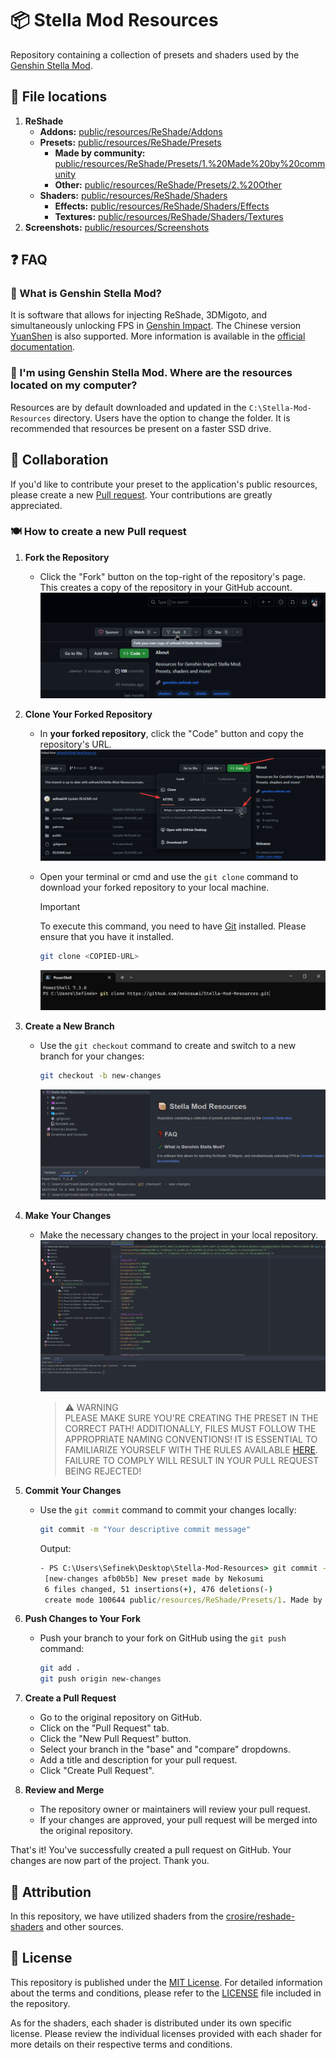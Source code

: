 # 📦 Stella Mod Resources
Repository containing a collection of presets and shaders used by the [Genshin Stella Mod](https://sefinek.net/genshin-stella-mod/repositories).


## 🔎 File locations
1. **ReShade**
   - **Addons:** [public/resources/ReShade/Addons](/public/resources/ReShade/Addons)
   - **Presets:** [public/resources/ReShade/Presets](/public/resources/ReShade/Presets)
      - **Made by community:** [public/resources/ReShade/Presets/1.%20Made%20by%20community](/public/resources/ReShade/Presets/1.%20Made%20by%20community)
      - **Other:** [public/resources/ReShade/Presets/2.%20Other](/public/resources/ReShade/Presets/2.%20Other)
   - **Shaders:** [public/resources/ReShade/Shaders](/public/resources/ReShade/Shaders)
      - **Effects:** [public/resources/ReShade/Shaders/Effects](/public/resources/ReShade/Shaders/Effects)
      - **Textures:** [public/resources/ReShade/Shaders/Textures](/public/resources/ReShade/Shaders/Textures)
2. **Screenshots:** [public/resources/Screenshots](/public/resources/Screenshots)


## ❓ FAQ

### 💫 What is Genshin Stella Mod?
It is software that allows for injecting ReShade, 3DMigoto, and simultaneously unlocking FPS in [Genshin Impact](https://genshin.hoyoverse.com).
The Chinese version [YuanShen](https://www.yuanshen.com) is also supported.
More information is available in the [official documentation](https://sefinek.net/genshin-stella-mod/docs?page=introduction).

### 📂 I'm using Genshin Stella Mod. Where are the resources located on my computer?
Resources are by default downloaded and updated in the `C:\Stella-Mod-Resources` directory. Users have the option to change the folder. It is recommended that resources be present on a faster SSD drive.


## 👥 Collaboration
If you'd like to contribute your preset to the application's public resources, please create a new [Pull request](https://github.com/sefinek24/Stella-Mod-Resources/pulls).
Your contributions are greatly appreciated.

### 🍽️ How to create a new Pull request

1. **Fork the Repository**
   - Click the "Fork" button on the top-right of the repository's page. This creates a copy of the repository in your GitHub account.
     ![Fork](assets/images/1.1-fork.png)

2. **Clone Your Forked Repository**
   - In **your forked repository**, click the "Code" button and copy the repository's URL.
     ![Copy HTTPS url](assets/images/2.1-copy-url.png)

   - Open your terminal or cmd and use the `git clone` command to download your forked repository to your local machine.
     > [!IMPORTANT]  
     > To execute this command, you need to have [Git](https://git-scm.com/downloads) installed. Please ensure that you have it installed.

       ```bash
       git clone <COPIED-URL>
       ```
     ![Clone forked repository](assets/images/2.2-clone.png)

3. **Create a New Branch**
   - Use the `git checkout` command to create and switch to a new branch for your changes:
       ```bash
       git checkout -b new-changes
       ```
     ![Run git checkout](assets/images/3.1-checkout.png)

4. **Make Your Changes**
   - Make the necessary changes to the project in your local repository.
     ![Make your changes](assets/images/4.1-make-changes.png)

      > ⚠️ WARNING  
      > PLEASE MAKE SURE YOU'RE CREATING THE PRESET IN THE CORRECT PATH!
      > ADDITIONALLY, FILES MUST FOLLOW THE APPROPRIATE NAMING CONVENTIONS!
      > IT IS ESSENTIAL TO FAMILIARIZE YOURSELF WITH THE RULES AVAILABLE [HERE](https://github.com/sefinek24/Stella-Mod-Resources/tree/main/public/resources/ReShade/Presets/1.%20Made%20by%20community).  
      > FAILURE TO COMPLY WILL RESULT IN YOUR PULL REQUEST BEING REJECTED!

5. **Commit Your Changes**
   - Use the `git commit` command to commit your changes locally:
       ```bash
       git commit -m "Your descriptive commit message"
       ```
     Output:
       ```cmd
       - PS C:\Users\Sefinek\Desktop\Stella-Mod-Resources> git commit -m "New preset made by Nekosumi"
        [new-changes afb0b5b] New preset made by Nekosumi
        6 files changed, 51 insertions(+), 476 deletions(-)
        create mode 100644 public/resources/ReShade/Presets/1. Made by community/Example preset.ini
       ```

6. **Push Changes to Your Fork**
   - Push your branch to your fork on GitHub using the `git push` command:
       ```bash
       git add .
       git push origin new-changes
       ```

7. **Create a Pull Request**
   - Go to the original repository on GitHub.
   - Click on the "Pull Request" tab.
   - Click the "New Pull Request" button.
   - Select your branch in the "base" and "compare" dropdowns.
   - Add a title and description for your pull request.
   - Click "Create Pull Request".

8. **Review and Merge**
   - The repository owner or maintainers will review your pull request.
   - If your changes are approved, your pull request will be merged into the original repository.

That's it! You've successfully created a pull request on GitHub. Your changes are now part of the project. Thank you.


## 💙 Attribution
In this repository, we have utilized shaders from the [crosire/reshade-shaders](https://github.com/crosire/reshade-shaders/tree/slim) and other sources.


## 📑 License
This repository is published under the [MIT License](LICENSE). For detailed information about the terms and conditions, please refer to the [LICENSE](LICENSE) file included in the repository.

As for the shaders, each shader is distributed under its own specific license. Please review the individual licenses provided with each shader for more details on their respective terms and conditions.